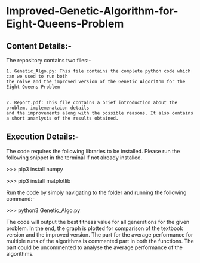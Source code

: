# Improved-Genetic-Algorithm-for-Eight-Queens-Problem

## Content Details:-

The repository contains two files:-

    1. Genetic_Algo.py: This file contains the complete python code which can we used to run both 
    the naive and the improved version of the Genetic Algorithm for the Eight Queens Problem
    

    2. Report.pdf: This file contains a brief introduction about the problem, implemenataion details
    and the improvements along with the possible reasons. It also contains a short ananlysis of the results obtained.

## Execution Details:-

The code requires the following libraries to be installed. Please run the following snippet in the terminal if not already installed.

\>>> pip3 install numpy

\>>> pip3 install matplotlib

Run the code by simply navigating to the folder and running the following command:-

\>>> python3 Genetic_Algo.py

The code will output the best fitness value for all generations for the given problem. In the end, the graph is plotted for comparison of the textbook version and the improved version. The part for the average performance for multiple runs of the algorithms is commented part in both the functions. The part could be uncommented to analyse the average performance of the algorithms.
